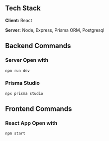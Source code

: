 ## Tech Stack

**Client:** React

**Server:** Node, Express, Prisma ORM, Postgresql 

## Backend Commands
### Server Open with 
```
npm run dev
```

### Prisma Studio 
```
npx prisma studio
```

## Frontend Commands
### React App Open with 
```
npm start
```
